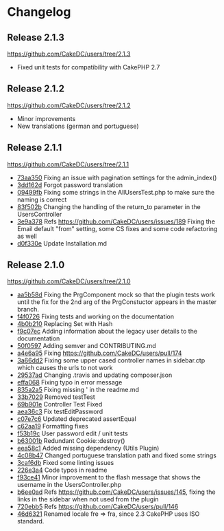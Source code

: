 Changelog
=========

Release 2.1.3
-------------

https://github.com/CakeDC/users/tree/2.1.3

* Fixed unit tests for compatibility with CakePHP 2.7

Release 2.1.2
-------------

https://github.com/CakeDC/users/tree/2.1.2

* Minor improvements
* New translations (german and portuguese)

Release 2.1.1
-------------

https://github.com/CakeDC/users/tree/2.1.1

 * [73aa350](https://github.com/cakedc/users/commit/73aa350) Fixing an issue with pagination settings for the admin_index()
 * [3dd162d](https://github.com/cakedc/users/commit/3dd162d) Forgot password translation
 * [09499fb](https://github.com/cakedc/users/commit/09499fb) Fixing some strings in the AllUsersTest.php to make sure the naming is correct
 * [83f502b](https://github.com/cakedc/users/commit/83f502b) Changing the handling of the return_to parameter in the UsersController
 * [3e9a378](https://github.com/cakedc/users/commit/3e9a378) Refs https://github.com/CakeDC/users/issues/189 Fixing the Email default "from" setting, some CS fixes and some code refactoring as well
 * [d0f330e](https://github.com/cakedc/users/commit/d0f330e) Update Installation.md


Release 2.1.0
-------------

https://github.com/CakeDC/users/tree/2.1.0

 * [aa5b58d](https://github.com/CakeDC/users/commit/aa5b58d) Fixing the PrgComponent mock so that the plugin tests work until the fix for the 2nd arg of the PrgConstuctor appears in the master branch.
 * [f4f0726](https://github.com/CakeDC/users/commit/f4f0726) Fixing tests and working on the documentation
 * [4b0b210](https://github.com/CakeDC/users/commit/4b0b210) Replacing Set with Hash
 * [f9c07ec](https://github.com/CakeDC/users/commit/f9c07ec) Adding information about the legacy user details to the documentation
 * [50f0597](https://github.com/CakeDC/users/commit/50f0597) Adding semver and CONTRIBUTING.md
 * [a4e6a95](https://github.com/CakeDC/users/commit/a4e6a95) Fixing https://github.com/CakeDC/users/pull/174
 * [3a66dd2](https://github.com/CakeDC/users/commit/3a66dd2) Fixing some upper cased controller names in sidebar.ctp which causes the urls to not work
 * [29537ad](https://github.com/CakeDC/users/commit/29537ad) Changing .travis and updating composer.json
 * [effa068](https://github.com/CakeDC/users/commit/effa068) Fixing typo in error message
 * [835a2a5](https://github.com/CakeDC/users/commit/835a2a5) Fixing missing ' in the readme.md
 * [33b7029](https://github.com/CakeDC/users/commit/33b7029) Removed testTest
 * [69b901e](https://github.com/CakeDC/users/commit/69b901e) Controller Test Fixed
 * [aea36c3](https://github.com/CakeDC/users/commit/aea36c3) Fix testEditPassword
 * [c07e7c6](https://github.com/CakeDC/users/commit/c07e7c6) Updated deprecated assertEqual
 * [c62aa19](https://github.com/CakeDC/users/commit/c62aa19) Formatting fixes
 * [f53b19c](https://github.com/CakeDC/users/commit/f53b19c) User password edit / unit tests
 * [b63001b](https://github.com/CakeDC/users/commit/b63001b) Redundant Cookie::destroy()
 * [eea58c1](https://github.com/CakeDC/users/commit/eea58c1) Added missing dependency (Utils Plugin)
 * [4c08b47](https://github.com/CakeDC/users/commit/4c08b47) Changed portuguese translation path and fixed some strings
 * [3caf6db](https://github.com/CakeDC/users/commit/3caf6db) Fixed some linting issues
 * [226e3a4](https://github.com/CakeDC/users/commit/226e3a4) Code typos in readme
 * [f93ce41](https://github.com/CakeDC/users/commit/f93ce41) Minor improvement to the flash message that shows the username in the UsersController.php
 * [b6ee0ad](https://github.com/CakeDC/users/commit/b6ee0ad) Refs https://github.com/CakeDC/users/issues/145, fixing the links in the sidebar when not used from the plugin
 * [720ebb5](https://github.com/CakeDC/users/commit/720ebb5) Refs https://github.com/CakeDC/users/pull/146
 * [46d6321](https://github.com/CakeDC/users/commit/46d6321) Renamed locale fre => fra, since 2.3 CakePHP uses ISO standard.
